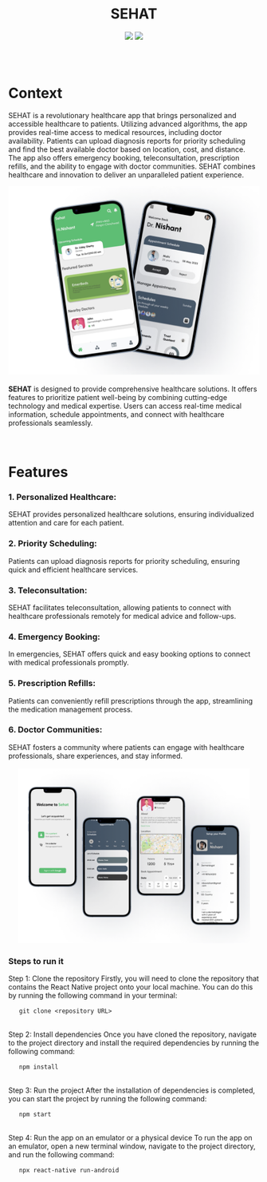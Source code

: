 <div align="center">

<h1 align="center"><b>SEHAT</b></h1>

</div>

<div align="center"> 

<img src="https://img.shields.io/badge/react_native-%2320232a.svg?style=for-the-badge&logo=react&logoColor=%2361DAFB"> </img>
<img src="https://img.shields.io/badge/firebase-ffca28?style=for-the-badge&logo=firebase&logoColor=black"> </img>

</div>

<br>
<br>

# Context
SEHAT is a revolutionary healthcare app that brings personalized and accessible healthcare to patients. Utilizing advanced algorithms, the app provides real-time access to medical resources, including doctor availability. Patients can upload diagnosis reports for priority scheduling and find the best available doctor based on location, cost, and distance. The app also offers emergency booking, teleconsultation, prescription refills, and the ability to engage with doctor communities. SEHAT combines healthcare and innovation to deliver an unparalleled patient experience.

<div align="center">
 <img border="0" src="assets/front1.png" >
</div>
<br>
<b>SEHAT</b> is designed to provide comprehensive healthcare solutions. It offers features to prioritize patient well-being by combining cutting-edge technology and medical expertise. Users can access real-time medical information, schedule appointments, and connect with healthcare professionals seamlessly.

<br>
<br>
<br>

# Features
### 1. Personalized Healthcare:
<div>
SEHAT provides personalized healthcare solutions, ensuring individualized attention and care for each patient.
</div>

### 2. Priority Scheduling:
<div>
Patients can upload diagnosis reports for priority scheduling, ensuring quick and efficient healthcare services.
</div>

### 3. Teleconsultation:
<div>
SEHAT facilitates teleconsultation, allowing patients to connect with healthcare professionals remotely for medical advice and follow-ups.
</div>

### 4. Emergency Booking:
<div>
In emergencies, SEHAT offers quick and easy booking options to connect with medical professionals promptly.
</div>

### 5. Prescription Refills:
<div>
Patients can conveniently refill prescriptions through the app, streamlining the medication management process.
</div>

### 6. Doctor Communities:
<div>
SEHAT fosters a community where patients can engage with healthcare professionals, share experiences, and stay informed.
</div>

<br>
  
<div align="center"> 
   
  <img border="0" height='350' src="assets/back.png">
       
</div>

### Steps to run it
  <div>
   Step 1: Clone the repository
Firstly, you will need to clone the repository that contains the React Native project onto your local machine. You can do this by running the following command in your terminal:
   
```
   git clone <repository URL>
```
   </div>
  <br>
  <div>
   Step 2: Install dependencies
Once you have cloned the repository, navigate to the project directory and install the required dependencies by running the following command:

```
   npm install
```
  </div>
  <br>
  <div>
   Step 3: Run the project
After the installation of dependencies is completed, you can start the project by running the following command:
   
```
   npm start
```
  </div>
  <br>
  <div>
   Step 4: Run the app on an emulator or a physical device
To run the app on an emulator, open a new terminal window, navigate to the project directory, and run the following command:
   
```
   npx react-native run-android
```
  </div>
 <br>
   

